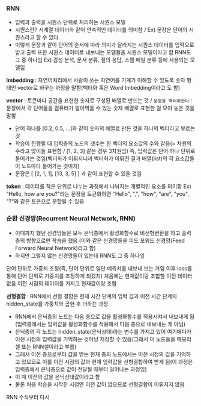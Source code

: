### RNN
- 입력과 출력을 시퀀스 단위로 처리하는 시퀀스 모델
- 시퀀스란? 시계열 데이터와 같이 연속적인 데이터를 의미함 / Ex)  문장은 단어의 시퀀스라고 할 수 있다. 
- 이렇게 문장과 같이 단어의 순서에 따라 의미가 달라지는 시퀀스 데이터를 입력으로 받고 출력 또한 시퀀스 데이터로 내보내는 모델들을 시퀀스 모델이라고 함 RNN도 그 중 하나임
Ex) 감성 분석, 문서 분류, 질의 응답, 스팸 메일 분류 등에 사용되는 모델임

**Imbedding** : 자연어처리에서 사람이 쓰는 자연어를 기계가 이해할 수 있도록 숫자 형태인 vector로 바꾸는 과정을 말함(벡터화 혹은 Word Imbedding이라고 도 함)

**vector** : 토큰마다 공간을 표현한 숫자로 구성된 배열로 만드는 것 /  `문장을 벡터화한다` : 문장에서 각 단어들을 컴퓨터가 알아먹을 수 있는 숫자 배열로 표현한 걸 모아 놓은 것을 말함
- 단어 하나를 [0.2, 0.5, ...]와 같이 숫자의 배열로 만든 것을 하나의 벡터라고 부르는 것
- 학습이 진행될 때 입력층의 노드의 갯수는 한 벡터의 요소값의 수와 같음(= 차원의 수라고 많이들 표현함 / [1, 2, 3] 같은 경우 3차원임) 즉, 입력값은 단어 하나 단위로 들어가는 것임(벡터화가 이뤄지니까 벡터화가 이뤄진 결과 배열(list)의 각 요소값들이 노드마다 들어가는 것이지)
- 문장은 [ [2, 1, 1], [13, 3, 5] ]  과 같이 표현할 수 있을 것임


**token** : 데이터를 작은 단위로 나누는 과정에서 나눠지는 개별적인 요소를 의미함
Ex) "Hello, how are you?"라는 문장을 토큰화하면 "Hello", ",", "how", "are", "you", "?"와 같은 토큰으로 분할될 수 있음

### 순환 신경망(Recurrent Neural Network, RNN)
- 이때까지 했던 신경망들은 모두 은닉층에서 활성화함수로 비선형변환을 하고 출력층의 방향으로만 학습을 했음 (이와 같은 신경망들을 피드 포워드 신경망(Feed Forward Neural Network)라고 함)
- 하지만 그렇지 않는 신경망들이 있는데 RNN도 그 중 하나임

단어 단위로 가중치 조정(즉, 단어 단위로 일단 예측치를 내보내 보는 거임 이후 loss를 통해 단어 단위로 가중치를 조정하게 되겠지)
처음에는 현재값이랑 조합할 이전 데이터 없음
이전 시점의 데이터를 가지고 현재값이랑 조합


**선형결합** : RNN에서 선형 결합은 현재 시간 단계의 입력 값과 이전 시간 단계의 hidden_state를 가중치와 곱한 후 더하는 과정

- RNN에서 은닉층의 노드는 다음 층으로 값을  활성화함수를 적용시켜서 내보내게 됨(입력층에서는 입력값을 활성화함수를 적용해서 다음 층으로 내보내는 게 아님)
- 은닉층의 각 노드는 hidden_state(은닉상태)라는 변수를 가지고 있어 여기에다가 이전 시점의 입력값을 기억하는 것마냥 저장할 수 있음(그래서 이 노드들을 메모리 셀 또는 RNN셀이라고 부름)
- 그래서 이전 층으로부터 값을 받는 현재 층의 노드에서는 이전 시점의 값을 기억하고 있으므로 이를 이전 시점의 값과 현재 입력값을 선형결합하여 받게 됨(이 과정은 입력층에서 은닉층으로 값이 전달될 때부터 일어나는 과정임)
- 이 때 이전의 값을 은닉상태값이라고 함
- 물론 처음 학습을 시작한 시점엔 이전 값이 없으므로 선형결합이 이뤄지지 않음


RNN 수식부터 다시
